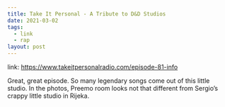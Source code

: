 ```yaml
---
title: Take It Personal - A Tribute to D&D Studios
date: 2021-03-02
tags:
  - link
  - rap
layout: post
---
```


link: https://www.takeitpersonalradio.com/episode-81-info

Great, great episode. So many legendary songs come out of this little studio. In the photos, Preemo room looks not that different from Sergio’s crappy little studio in Rijeka.
